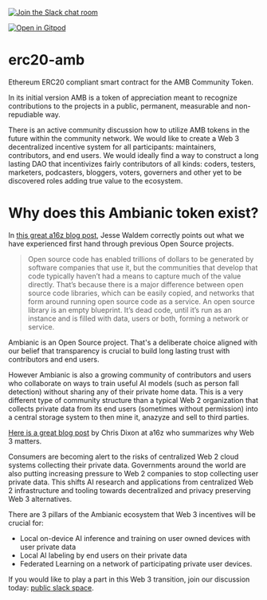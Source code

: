 [![Join the Slack chat room](https://img.shields.io/badge/Slack-Join%20the%20chat%20room-blue)](https://join.slack.com/t/ambianicai/shared_invite/zt-eosk4tv5-~GR3Sm7ccGbv1R7IEpk7OQ)

[![Open in Gitpod](https://gitpod.io/button/open-in-gitpod.svg)](https://gitpod.io/#https://github.com/ambianic/erc20-amb)

# erc20-amb

Ethereum ERC20 compliant smart contract for the AMB Community Token.

In its initial version AMB is a token of appreciation meant to recognize contributions to the projects in a public, permanent, measurable and non-repudiable way.

There is an active community discussion how to utilize AMB tokens in the future within the community network. We would like to create a Web 3 decentralized incentive system for all participants: maintainers, contributors, and end users. We would ideally find a way to construct a long lasting DAO that incentivizes fairly contributors of all kinds: coders, testers, marketers, podcasters, bloggers, voters, governers and other yet to be discovered roles adding true value to the ecosystem.

# Why does this Ambianic token exist?

In [this great a16z blog post](https://future.a16z.com/crypto-business-model/
), Jesse Waldem correctly points out what we have experienced first hand through previous Open Source projects.
> Open source code has enabled trillions of dollars to be generated by software companies that use it, but the communities that develop that code typically haven’t had a means to capture much of the value directly.
> That’s because there is a major difference between open source code libraries, which can be easily copied, and networks that form around running open source code as a service. An open source library is an empty blueprint. It’s dead code, until it’s run as an instance and is filled with data, users or both, forming a network or service.

Ambianic is an Open Source project. That's a deliberate choice aligned with our belief that transparency is crucial to build long lasting trust with contributors and end users.

However Ambianic is also a growing community of contributors and users who collaborate on ways to train useful AI models (such as person fall detection) without sharing any of their private home data. This is a very different type of community structure than a typical Web 2 organization that collects private data from its end users (sometimes without permission) into a central storage system to then mine it, anazyze and sell to third parties.

[Here is a great blog post](https://future.a16z.com/why-web3-matters/) by Chris Dixon at a16z who summarizes why Web 3 matters.

Consumers are becoming alert to the risks of centralized Web 2 cloud systems collecting their private data. Governments around the world are also putting increasing pressure to Web 2 companies to stop collecting user private data. This shifts AI research and applications from centralized Web 2 infrastructure and tooling towards decentralized and privacy preserving Web 3 alternatives.

There are 3 pillars of the Ambianic ecosystem that Web 3 incentives will be crucial for:
- Local on-device AI inference and training on user owned devices with user private data
- Local AI labeling by end users on their private data
- Federated Learning on a network of participating private user devices.


If you would like to play a part in this Web 3 transition, join our discussion today: [public slack space](https://ambianicai.slack.com/join/shared_invite/zt-eosk4tv5-~GR3Sm7ccGbv1R7IEpk7OQ#/).
